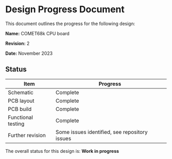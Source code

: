 # Design Progress Document
This document outlines the progress for the following design:

**Name:** COMET68k CPU board

**Revision:** 2

**Date:** November 2023

## Status
| Item | Progress |
|--|--|
| Schematic | Complete |
| PCB layout | Complete |
| PCB build | Complete |
| Functional testing | Complete |
| Further revision | Some issues identified, see repository issues |

The overall status for this design is: **Work in progress**
